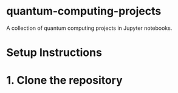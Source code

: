 # quantum-computing-projects
A collection of quantum computing projects in Jupyter notebooks.

# Setup Instructions
# 1. Clone the repository
